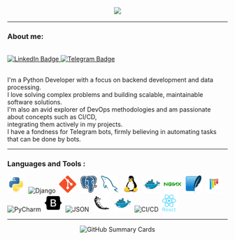 <div id="header" align="center">
  <img src="https://media.giphy.com/media/DnLr7nYCVRFvO/giphy.gif" width="500"/>
</div>


---

### About me:

<img src="https://komarev.com/ghpvc/?username=4erdenko&style=flat-square&color=yellow" alt=""/>
<div id="badges">
  <a href="https://www.linkedin.com/in/valentin-kharenko/">
    <img src="https://img.shields.io/badge/LinkedIn-yellow?style=for-the-badge&logo=linkedin&logoColor=black" alt="LinkedIn Badge"/>
  </a>
  <a href="https://t.me/Landmesser_A">
    <img src="https://img.shields.io/badge/Telegram-yellow?style=for-the-badge&logo=telegram&logoColor=black" alt="Telegram Badge"/>
  </a>
</div>

<br>


I'm a Python Developer with a focus on backend development and data processing.  
I love solving complex problems and building scalable, maintainable software solutions.  
I'm also an avid explorer of DevOps methodologies and am passionate about concepts such as CI/CD,  
integrating them actively in my projects.  
I have a fondness for Telegram bots, firmly believing in automating tasks that can be done by bots.  
 
---

### Languages and Tools :

<div>
  <img src="https://github.com/devicons/devicon/blob/master/icons/python/python-original.svg" title="Python" alt="Python" width="40" height="40"/>&nbsp;
  <img src="https://www.svgrepo.com/show/353656/django.svg" title="Django" alt="Django" width="40" height="40"/>&nbsp;
  <img src="https://github.com/devicons/devicon/blob/master/icons/git/git-original.svg" title="Git" alt="Git" width="40" height="40"/>&nbsp;
  <img src="https://github.com/devicons/devicon/blob/master/icons/postgresql/postgresql-original.svg" title="PostgreSQL" alt="PostgreSQL" width="40" height="40"/>&nbsp;
  <img src="https://github.com/devicons/devicon/blob/master/icons/mysql/mysql-original.svg" title="MySQL" alt="MySQL" width="40" height="40"/>&nbsp;
  <img src="https://github.com/devicons/devicon/blob/master/icons/linux/linux-original.svg" title="Linux" alt="Linux" width="40" height="40"/>&nbsp;
  <img src="https://github.com/devicons/devicon/blob/master/icons/docker/docker-original.svg" title="Docker" alt="Docker" width="40" height="40"/>&nbsp;
  <img src="https://github.com/devicons/devicon/blob/master/icons/nginx/nginx-original.svg" title="Nginx" alt="Nginx" width="40" height="40"/>&nbsp;
  <img src="https://github.com/devicons/devicon/blob/master/icons/sqlite/sqlite-original.svg" title="SQLite" alt="SQLite" width="40" height="40"/>&nbsp;
  <img src="https://github.com/devicons/devicon/blob/master/icons/pytest/pytest-original.svg" title="pytest" alt="pytest" width="40" height="40"/>&nbsp;
  <img src="https://upload.wikimedia.org/wikipedia/commons/1/1d/PyCharm_Icon.svg" title="PyCharm" alt="PyCharm" width="40" height="40"/>&nbsp;
  <img src="https://github.com/devicons/devicon/blob/master/icons/bootstrap/bootstrap-plain.svg" title="Bootstrap" alt="Bootstrap" width="40" height="40"/>&nbsp;
  <img src="https://www.svgrepo.com/show/14508/json-file.svg" title="JSON" alt="JSON" width="40" height="40"/>&nbsp;
  <img src="https://github.com/devicons/devicon/blob/master/icons/flask/flask-original.svg" title="Flask" alt="Flask" width="40" height="40"/>&nbsp;
  <img src="https://github.com/devicons/devicon/blob/master/icons/docker/docker-original.svg" title="Docker Compose" alt="Docker Compose" width="40" height="40"/>&nbsp;
  <img src="https://www.mabl.com/hubfs/CICDBlog.png" title="CircleCI" alt="CI/CD" width="60" height="40"/>
  <img src="https://github.com/devicons/devicon/blob/master/icons/react/react-original-wordmark.svg" title="React" alt="React" width="40" height="40"/>&nbsp;
</div>  

---

<p align="center">
  <img src="http://github-profile-summary-cards.vercel.app/api/cards/profile-details?username=4erdenko&theme=vision_friendly_dark" alt="GitHub Summary Cards"/>
</p>


